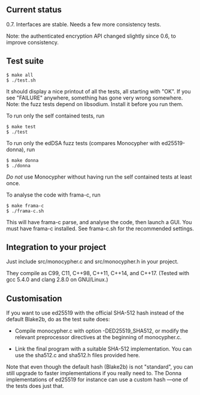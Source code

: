 Current status
--------------

0.7.  Interfaces are stable.  Needs a few more consistency tests.

Note: the authenticated encryption API changed slightly since 0.6, to
improve consistency.


Test suite
----------

    $ make all
    $ ./test.sh

It should display a nice printout of all the tests, all starting with
"OK".  If you see "FAILURE" anywhere, something has gone very wrong
somewhere.  Note: the fuzz tests depend on libsodium.  Install it
before you run them.

To run only the self contained tests, run

    $ make test
    $ ./test

To run only the edDSA fuzz tests (compares Monocypher with
ed25519-donna), run

    $ make donna
    $ ./donna

*Do not* use Monocypher without having run the self contained tests at
least once.

To analyse the code with frama-c, run

    $ make frama-c
    $ ./frama-c.sh

This will have frama-c parse, and analyse the code, then launch a GUI.
You must have frama-c installed.  See frama-c.sh for the recommended
settings.

Integration to your project
---------------------------

Just include src/monocypher.c and src/monocypher.h in your project.

They compile as C99, C11, C++98, C++11, C++14, and C++17. (Tested with
gcc 5.4.0 and clang 2.8.0 on GNU/Linux.)


Customisation
-------------

If you want to use ed25519 with the official SHA-512 hash instead of
the default Blake2b, do as the test suite does:

- Compile monocypher.c with option -DED25519_SHA512, or modify the
  relevant preprocessor directives at the beginning of monocypher.c.

- Link the final program with a suitable SHA-512 implementation.  You
  can use the sha512.c and sha512.h files provided here.

Note that even though the default hash (Blake2b) is not "standard",
you can still upgrade to faster implementations if you really need to.
The Donna implementations of ed25519 for instance can use a custom
hash —one of the tests does just that.
